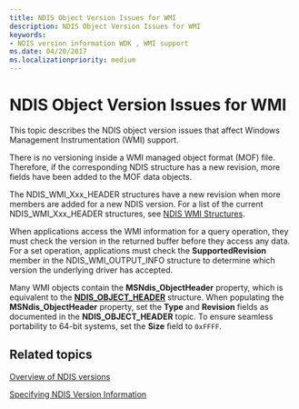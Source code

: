 ```yaml
---
title: NDIS Object Version Issues for WMI
description: NDIS Object Version Issues for WMI
keywords:
- NDIS version information WDK , WMI support
ms.date: 04/20/2017
ms.localizationpriority: medium
---
```


# NDIS Object Version Issues for WMI





This topic describes the NDIS object version issues that affect Windows Management Instrumentation (WMI) support.

There is no versioning inside a WMI managed object format (MOF) file. Therefore, if the corresponding NDIS structure has a new revision, more fields have been added to the MOF data objects.

The NDIS\_WMI\_Xxx\_HEADER structures have a new revision when more members are added for a new NDIS version. For a list of the current NDIS\_WMI\_Xxx\_HEADER structures, see [NDIS WMI Structures](/windows-hardware/drivers/ddi/ntddndis/index).

When applications access the WMI information for a query operation, they must check the version in the returned buffer before they access any data. For a set operation, applications must check the **SupportedRevision** member in the NDIS\_WMI\_OUTPUT\_INFO structure to determine which version the underlying driver has accepted.

Many WMI objects contain the **MSNdis\_ObjectHeader** property, which is equivalent to the [**NDIS\_OBJECT\_HEADER**](/windows-hardware/drivers/ddi/ntddndis/ns-ntddndis-_ndis_object_header) structure. When populating the **MSNdis\_ObjectHeader** property, set the **Type** and **Revision** fields as documented in the **NDIS\_OBJECT\_HEADER** topic. To ensure seamless portability to 64-bit systems, set the **Size** field to `0xFFFF`.

## Related topics


[Overview of NDIS versions](overview-of-ndis-versions.md)

[Specifying NDIS Version Information](specifying-ndis-version-information.md)

 

